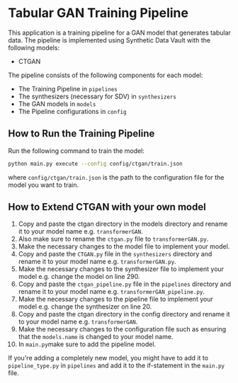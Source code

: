 # Tabular GAN Training Pipeline

This application is a training pipeline for a GAN model that generates tabular data. The pipeline is implemented using Synthetic Data Vault with the following models:
- CTGAN

The pipeline consists of the following components for each model:
- The Training Pipeline in `pipelines`
- The synthesizers (necessary for SDV) in `synthesizers`
- The GAN models in `models`
- The Pipeline configurations in `config`


## How to Run the Training Pipeline
Run the following command to train the model:
```bash
python main.py execute --config config/ctgan/train.json
```

where `config/ctgan/train.json` is the path to the configuration file for the model you want to train.

## How to Extend CTGAN with your own model
1. Copy and paste the ctgan directory in the models directory and rename it to your model name e.g. `transformerGAN`.
2. Also make sure to rename the `ctgan.py` file to `transformerGAN.py`.
3. Make the necessary changes to the model file to implement your model.
4. Copy and paste the `CTGAN.py` file in the `synthesizers` directory and rename it to your model name e.g. `transformerGAN.py`.
5. Make the necessary changes to the synthesizer file to implement your model e.g. change the model on line 290.
6. Copy and paste the `ctgan_pipeline.py` file in the `pipelines` directory and rename it to your model name e.g. `transformerGAN_pipeline.py`.
7. Make the necessary changes to the pipeline file to implement your model e.g. change the synthesizer on line 20.
8. Copy and paste the ctgan directory in the config directory and rename it to your model name e.g. `transformerGAN`.
9. Make the necessary changes to the configuration file such as ensuring that the `models.name` is changed to your model name.
10. In `main.py`make sure to add the pipeline model.

If you're adding a completely new model, you might have to add it to `pipeline_type.py` in `pipelines` and add it to the if-statement in the `main.py` file.